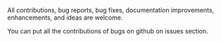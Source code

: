 All contributions, bug reports, bug fixes, documentation improvements, enhancements, and ideas are welcome.

You can put all the contributions of bugs on github on issues section.
